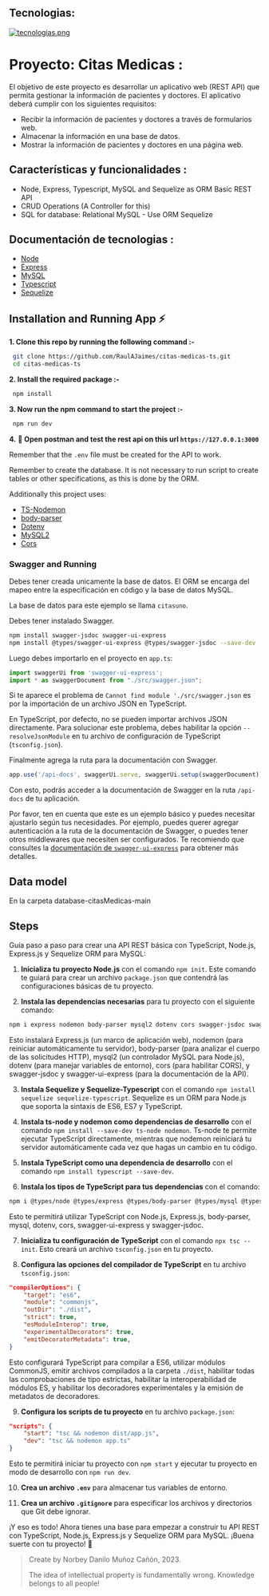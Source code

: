 ## Tecnologias:
[![tecnologias.png](https://i.postimg.cc/Kz0tQGCJ/tecnologias.png)](https://postimg.cc/r0tdwkVr)

# Proyecto: Citas Medicas :
El objetivo de este proyecto es desarrollar un aplicativo web (REST API) que permita gestionar la información de pacientes y doctores. El aplicativo deberá cumplir con los siguientes requisitos:

- Recibir la información de pacientes y doctores a través de formularios web.
- Almacenar la información en una base de datos.
- Mostrar la información de pacientes y doctores en una página web.

## Características y funcionalidades :
- Node, Express, Typescript, MySQL and Sequelize as ORM Basic REST API
- CRUD Operations (A Controller for this)
- SQL for database: Relational MySQL - Use ORM Sequelize

## Documentación de tecnologias  :

- [Node](https://nodejs.org/en)
- [Express](https://expressjs.com/)
- [MySQL](https://www.mysql.com)
- [Typescript](https://nodejs.dev/en/learn/nodejs-with-typescript/)
- [Sequelize](https://sequelize.org)

## Installation and Running App :zap:

**1. Clone this repo by running the following command :-**

```bash
 git clone https://github.com/RaulAJaimes/citas-medicas-ts.git
 cd citas-medicas-ts
```

**2. Install the required package :-**

```bash
 npm install
```

**3. Now run the npm command to start the project :-**

```bash
 npm run dev
```

**4.** **🎉 Open postman and test the rest api on this url `https://127.0.0.1:3000`**

Remember that the `.env` file must be created for the API to work.

Remember to create the database. It is not necessary to run script to create tables or other specifications, as this is done by the ORM.

Additionally this project uses: 

- [TS-Nodemon](https://stackoverflow.com/questions/37979489/how-to-watch-and-reload-ts-node-when-typescript-files-change)
- [body-parser](https://www.npmjs.com/package/body-parser)
- [Dotenv](https://www.npmjs.com/package/dotenv)
- [MySQL2](https://www.npmjs.com/package/mysql2)
- [Cors](https://www.npmjs.com/package/cors)

### Swagger and Running

Debes tener creada unicamente la base de datos. El ORM se encarga del mapeo entre la especificación en código y la base de datos MySQL.

La base de datos para este ejemplo se llama `citasuno`.

Debes tener instalado Swagger.

```bash
npm install swagger-jsdoc swagger-ui-express
npm install @types/swagger-ui-express @types/swagger-jsdoc --save-dev
```

Luego debes importarlo en el proyecto en `app.ts`:

```typescript
import swaggerUi from 'swagger-ui-express';
import * as swaggerDocument from "./src/swagger.json";
```

Si te aparece el problema de `Cannot find module './src/swagger.json` es por la importación de un archivo JSON en TypeScript.

En TypeScript, por defecto, no se pueden importar archivos JSON directamente. Para solucionar este problema, debes habilitar la opción `--resolveJsonModule` en tu archivo de configuración de TypeScript (`tsconfig.json`).

Finalmente agrega la ruta para la documentación con Swagger.

```typescript
app.use('/api-docs', swaggerUi.serve, swaggerUi.setup(swaggerDocument));
```

Con esto, podrás acceder a la documentación de Swagger en la ruta `/api-docs` de tu aplicación.

Por favor, ten en cuenta que este es un ejemplo básico y puedes necesitar ajustarlo según tus necesidades. Por ejemplo, puedes querer agregar autenticación a la ruta de la documentación de Swagger, o puedes tener otros middlewares que necesiten ser configurados. Te recomiendo que consultes la [documentación de `swagger-ui-express`](https://www.npmjs.com/package/swagger-ui-express) para obtener más detalles.

## Data model

En la carpeta database-citasMedicas-main

## Steps

Guía paso a paso para crear una API REST básica con TypeScript, Node.js, Express.js y Sequelize ORM para MySQL:

1. **Inicializa tu proyecto Node.js** con el comando `npm init`. Este comando te guiará para crear un archivo `package.json` que contendrá las configuraciones básicas de tu proyecto.

2. **Instala las dependencias necesarias** para tu proyecto con el siguiente comando:
```bash
npm i express nodemon body-parser mysql2 dotenv cors swagger-jsdoc swagger-ui-express
```
Esto instalará Express.js (un marco de aplicación web), nodemon (para reiniciar automáticamente tu servidor), body-parser (para analizar el cuerpo de las solicitudes HTTP), mysql2 (un controlador MySQL para Node.js), dotenv (para manejar variables de entorno), cors (para habilitar CORS), y swagger-jsdoc y swagger-ui-express (para la documentación de la API).

3. **Instala Sequelize y Sequelize-Typescript** con el comando `npm install sequelize sequelize-typescript`. Sequelize es un ORM para Node.js que soporta la sintaxis de ES6, ES7 y TypeScript.

4. **Instala ts-node y nodemon como dependencias de desarrollo** con el comando `npm install --save-dev ts-node nodemon`. Ts-node te permite ejecutar TypeScript directamente, mientras que nodemon reiniciará tu servidor automáticamente cada vez que hagas un cambio en tu código.

5. **Instala TypeScript como una dependencia de desarrollo** con el comando `npm install typescript --save-dev`.

6. **Instala los tipos de TypeScript para tus dependencias** con el comando:
```bash
npm i @types/node @types/express @types/body-parser @types/mysql @types/dotenv @types/cors @types/swagger-ui-express @types/swagger-jsdoc --save-dev
```
Esto te permitirá utilizar TypeScript con Node.js, Express.js, body-parser, mysql, dotenv, cors, swagger-ui-express y swagger-jsdoc.

7. **Inicializa tu configuración de TypeScript** con el comando `npx tsc --init`. Esto creará un archivo `tsconfig.json` en tu proyecto.

8. **Configura las opciones del compilador de TypeScript** en tu archivo `tsconfig.json`:
```json
"compilerOptions": {
    "target": "es6",   
    "module": "commonjs",
    "outDir": "./dist",
    "strict": true,
    "esModuleInterop": true,
    "experimentalDecorators": true,
    "emitDecoratorMetadata": true,
}
```
Esto configurará TypeScript para compilar a ES6, utilizar módulos CommonJS, emitir archivos compilados a la carpeta `./dist`, habilitar todas las comprobaciones de tipo estrictas, habilitar la interoperabilidad de módulos ES, y habilitar los decoradores experimentales y la emisión de metadatos de decoradores.

9. **Configura los scripts de tu proyecto** en tu archivo `package.json`:
```json
"scripts": {
    "start": "tsc && nodemon dist/app.js",
    "dev": "tsc && nodemon app.ts"
}
```
Esto te permitirá iniciar tu proyecto con `npm start` y ejecutar tu proyecto en modo de desarrollo con `npm run dev`.

10. **Crea un archivo `.env`** para almacenar tus variables de entorno.

11. **Crea un archivo `.gitignore`** para especificar los archivos y directorios que Git debe ignorar.

¡Y eso es todo! Ahora tienes una base para empezar a construir tu API REST con TypeScript, Node.js, Express.js y Sequelize ORM para MySQL. ¡Buena suerte con tu proyecto! 🚀

> Create by Norbey Danilo Muñoz Cañón, 2023.
>
> The idea of ​​intellectual property is fundamentally wrong. Knowledge belongs to all people!

